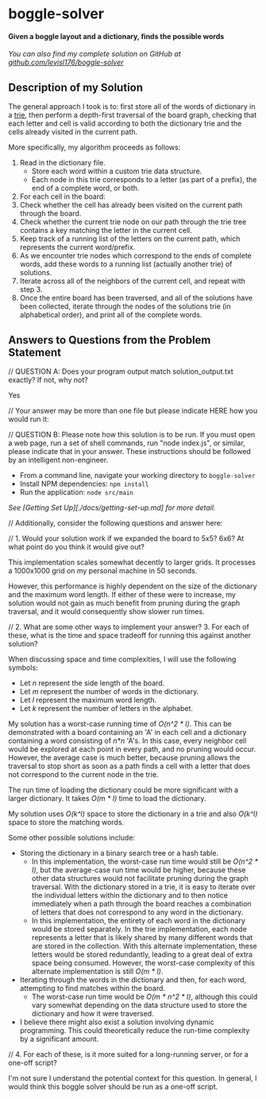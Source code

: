 # boggle-solver

#### Given a boggle layout and a dictionary, finds the possible words

_You can also find my complete solution on GitHub at [github.com/levisl176/boggle-solver][github-url]_


## Description of my Solution

The general approach I took is to: first store all of the words of dictionary in a [trie][trie-url], then perform a
depth-first traversal of the board graph, checking that each letter and cell is valid according to both the dictionary
trie and the cells already visited in the current path.

More specifically, my algorithm proceeds as follows:

1. Read in the dictionary file.
    - Store each word within a custom trie data structure.
    - Each node in this trie corresponds to a letter (as part of a prefix), the end of a complete word, or both.
2. For each cell in the board:
3. Check whether the cell has already been visited on the current path through the board.
4. Check whether the current trie node on our path through the trie tree contains a key matching the letter in the
   current cell.
5. Keep track of a running list of the letters on the current path, which represents the current word/prefix.
6. As we encounter trie nodes which correspond to the ends of complete words, add these words to a running list
   (actually another trie) of solutions.
7. Iterate across all of the neighbors of the current cell, and repeat with step 3.
8. Once the entire board has been traversed, and all of the solutions have been collected, iterate through the nodes
   of the solutions trie (in alphabetical order), and print all of the complete words.


## Answers to Questions from the Problem Statement

// QUESTION A: Does your program output match solution_output.txt exactly?  If not, why not?

Yes


// Your answer may be more than one file but please indicate HERE how you would run it:

// QUESTION B:  Please note how this solution is to be run.  If you must open a web page, run a set of shell commands,
run "node index.js", or similar, please indicate that in your answer.  These instructions should be followed by an
intelligent non-engineer.

- From a command line, navigate your working directory to `boggle-solver`
- Install NPM dependencies: `npm install`
- Run the application: `node src/main`

_See [Getting Set Up][./docs/getting-set-up.md] for more detail._


// Additionally, consider the following questions and answer here:

// 1. Would your solution work if we expanded the board to 5x5?  6x6?  At what point do you think it would give out?

This implementation scales somewhat decently to larger grids. It processes a 1000x1000 grid on my personal machine in
50 seconds.

However, this performance is highly dependent on the size of the dictionary and the maximum word length. If either of
these were to increase, my solution would not gain as much benefit from pruning during the graph traversal, and it
would consequently show slower run times.


// 2. What are some other ways to implement your answer? 3. For each of these, what is the time and space tradeoff for
running this against another solution?

When discussing space and time complexities, I will use the following symbols:

- Let _n_ represent the side length of the board.
- Let _m_ represent the number of words in the dictionary.
- Let _l_ represent the maximum word length.
- Let _k_ represent the number of letters in the alphabet.

My solution has a worst-case running time of _O(n^2 * l)_. This can be demonstrated with a board containing an 'A' in
each cell and a dictionary containing a word consisting of _n*n_ 'A's. In this case, every neighbor cell would be
explored at each point in every path, and no pruning would occur. However, the average case is much better, because
pruning allows the traversal to stop short as soon as a path finds a cell with a letter that does not correspond to
the current node in the trie.

The run time of loading the dictionary could be more significant with a larger dictionary. It takes _O(m * l)_ time to
load the dictionary.

My solution uses _O(k^l)_ space to store the dictionary in a trie and also _O(k^l)_ space to store the matching words.

Some other possible solutions include:

- Storing the dictionary in a binary search tree or a hash table.
    - In this implementation, the worst-case run time would still be _O(n^2 * l)_, but the average-case run time would
      be higher, because these other data structures would not facilitate pruning during the graph traversal. With the
      dictionary stored in a trie, it is easy to iterate over the individual letters within the dictionary and to then
      notice immediately when a path through the board reaches a combination of letters that does not correspond to
      any word in the dictionary.
    - In this implementation, the entirety of each word in the dictionary would be stored separately. In the trie
      implementation, each node represents a letter that is likely shared by many different words that are stored in
      the collection. With this alternate implementation, these letters would be stored redundantly, leading to a
      great deal of extra space being consumed. However, the worst-case complexity of this alternate implementation is
      still _O(m * l)_.
- Iterating through the words in the dictionary and then, for each word, attempting to find matches within the board.
    - The worst-case run time would be _O(m * n^2 * l)_, although this could vary somewhat depending on the data
      structure used to store the dictionary and how it were traversed.
- I believe there might also exist a solution involving dynamic programming. This could theoretically reduce the
  run-time complexity by a significant amount.


// 4. For each of these, is it more suited for a long-running server, or for a one-off script?

I'm not sure I understand the potential context for this question. In general, I would think this boggle solver should
be run as a one-off script.




[github-url]: https://github.com/levisl176/boggle-solver
[trie-url]: http://en.wikipedia.org/wiki/Trie
